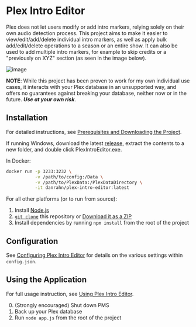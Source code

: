 # Plex Intro Editor

Plex does not let users modify or add intro markers, relying solely on their own audio detection process. This project aims to make it easier to view/edit/add/delete individual intro markers, as well as apply bulk add/edit/delete operations to a season or an entire show. It can also be used to add multiple intro markers, for example to skip credits or a "previously on XYZ" section (as seen in the image below).

![image](https://user-images.githubusercontent.com/7410989/182755772-5aabbfe9-4c25-486c-8798-d7ed09337edb.png)


**NOTE**: While this project has been proven to work for my own individual use cases, it interacts with your Plex database in an unsupported way, and offers no guarantees against breaking your database, neither now or in the future. **_Use at your own risk_**.

## Installation

For detailed instructions, see [Prerequisites and Downloading the Project](https://github.com/danrahn/PlexIntroEditor/wiki/installation).

If running Windows, download the latest [release](https://github.com/danrahn/PlexIntroEditor/releases), extract the contents to a new folder, and double click PlexIntroEditor.exe.

In Docker:

```bash
docker run -p 3233:3232 \
           -v /path/to/config:/Data \
           -v /path/to/PlexData:/PlexDataDirectory \
           -it danrahn/plex-intro-editor:latest
```

For all other platforms (or to run from source):

1. Install [Node.js](https://nodejs.org/en/)
2. [`git clone`](https://docs.github.com/en/repositories/creating-and-managing-repositories/cloning-a-repository) this repository or [Download it as a ZIP](https://github.com/danrahn/PlexIntroEditor/archive/refs/heads/main.zip)
3. Install dependencies by running `npm install` from the root of the project

## Configuration

See [Configuring Plex Intro Editor](https://github.com/danrahn/PlexIntroEditor/wiki/configuration) for details on the various settings within `config.json`.

## Using the Application

For full usage instruction, see [Using Plex Intro Editor](https://github.com/danrahn/PlexIntroEditor/wiki/usage).

0. (Strongly encouraged) Shut down PMS
1. Back up your Plex database
2. Run `node app.js` from the root of the project
